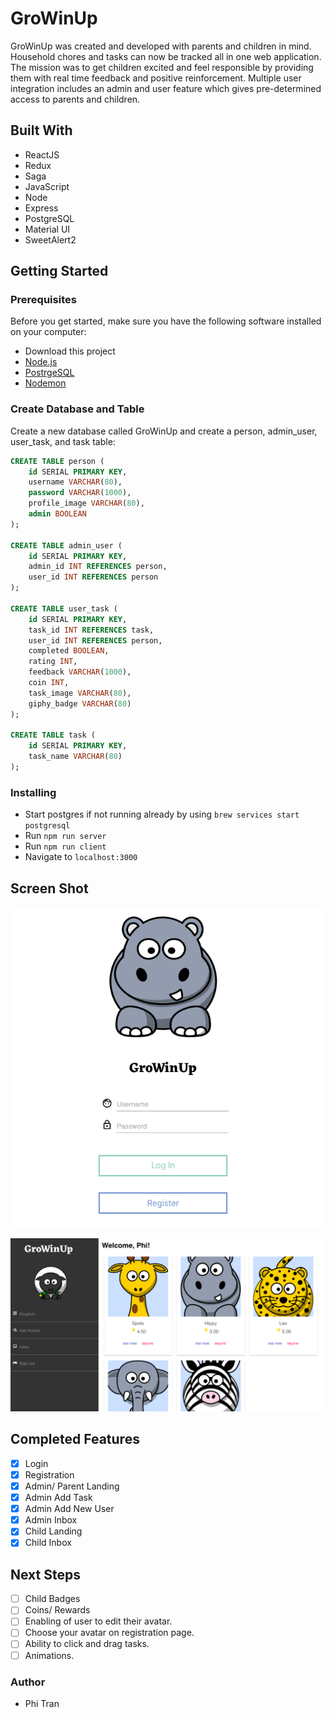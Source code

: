 # GroWinUp
GroWinUp was created and developed with parents and children in mind.  Household chores and tasks can now be tracked all in one web application.  The mission was to get children excited and feel responsible by providing them with real time feedback and positive reinforcement. Multiple user integration includes an admin and user feature which gives pre-determined access to parents and children.

## Built With

* ReactJS
* Redux
* Saga
* JavaScript
* Node
* Express
* PostgreSQL
* Material UI
* SweetAlert2

## Getting Started

### Prerequisites

Before you get started, make sure you have the following software installed on your computer:

- Download this project
- [Node.js](https://nodejs.org/en/)
- [PostrgeSQL](https://www.postgresql.org/)
- [Nodemon](https://nodemon.io/)

### Create Database and Table
Create a new database called GroWinUp and create a person, admin_user, user_task, and task table:

```SQL
CREATE TABLE person (
    id SERIAL PRIMARY KEY,
    username VARCHAR(80),
    password VARCHAR(1000),
    profile_image VARCHAR(80),
    admin BOOLEAN
);

CREATE TABLE admin_user (
    id SERIAL PRIMARY KEY,
    admin_id INT REFERENCES person,
    user_id INT REFERENCES person
);

CREATE TABLE user_task (
    id SERIAL PRIMARY KEY,
    task_id INT REFERENCES task,
    user_id INT REFERENCES person,
    completed BOOLEAN,
    rating INT,
    feedback VARCHAR(1000),
    coin INT,
    task_image VARCHAR(80),
    giphy_badge VARCHAR(80)
);

CREATE TABLE task (
    id SERIAL PRIMARY KEY,
    task_name VARCHAR(80)
);
```

### Installing
* Start postgres if not running already by using `brew services start postgresql`
* Run `npm run server`
* Run `npm run client`
* Navigate to `localhost:3000`

## Screen Shot
![Login](wireframes/loginPage.png)

![Dashboard](wireframes/dashboard.png)

## Completed Features
- [x] Login
- [x] Registration
- [x] Admin/ Parent Landing
- [x] Admin Add Task
- [x] Admin Add New User
- [x] Admin Inbox
- [x] Child Landing
- [x] Child Inbox

## Next Steps
- [ ] Child Badges
- [ ] Coins/ Rewards
- [ ] Enabling of user to edit their avatar.
- [ ] Choose your avatar on registration page.
- [ ] Ability to click and drag tasks.
- [ ] Animations.

### Author
* Phi Tran



